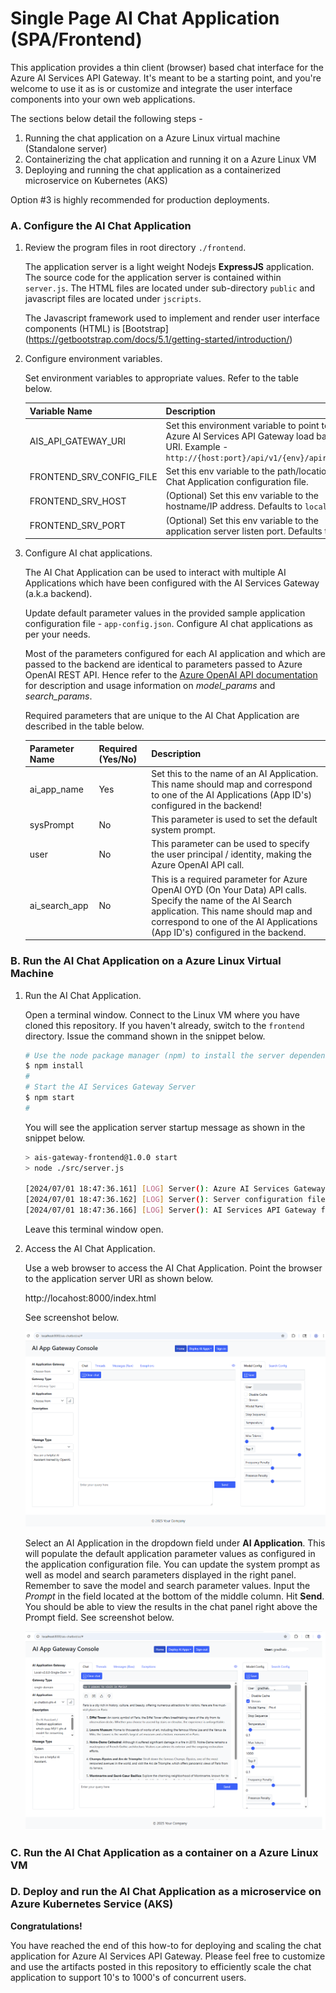 # Single Page AI Chat Application (SPA/Frontend)

This application provides a thin client (browser) based chat interface for the Azure AI Services API Gateway. It's meant to be a starting point, and you're welcome to use it as is or customize and integrate the user interface components into your own web applications.

The sections below detail the following steps -

1. Running the chat application on a Azure Linux virtual machine (Standalone server)
2. Containerizing the chat application and running it on a Azure Linux VM
3. Deploying and running the chat application as a containerized microservice on Kubernetes (AKS)

Option #3 is highly recommended for production deployments.

### A. Configure the AI Chat Application

1. Review the program files in root directory `./frontend`.

   The application server is a light weight Nodejs **ExpressJS** application.  The source code for the application server is contained within `server.js`. The HTML files are located under sub-directory `public` and javascript files are located under `jscripts`.

   The Javascript framework used to implement and render user interface components (HTML) is [Bootstrap] (https://getbootstrap.com/docs/5.1/getting-started/introduction/) 

2. Configure environment variables.

   Set environment variables to appropriate values.  Refer to the table below.

   Variable Name | Description
   ------------- | -----------
   AIS_API_GATEWAY_URI | Set this environment variable to point to the Azure AI Services API Gateway load balancer URI. Example - `http://{host:port}/api/v1/{env}/apirouter/lb`.
   FRONTEND_SRV_CONFIG_FILE | Set this env variable to the path/location of AI Chat Application configuration file.
   FRONTEND_SRV_HOST | (Optional) Set this env variable to the hostname/IP address.  Defaults to `localhost`.
   FRONTEND_SRV_PORT | (Optional) Set this env variable to the application server listen port.  Defaults to 8000.

3. Configure AI chat applications.

   The AI Chat Application can be used to interact with multiple AI Applications which have been configured with the AI Services Gateway (a.k.a backend).

   Update default parameter values in the provided sample application configuration file - `app-config.json`. Configure AI chat applications as per your needs.

   Most of the parameters configured for each AI application and which are passed to the backend are identical to parameters passed to Azure OpenAI REST API.  Hence refer to the [Azure OpenAI API documentation](https://learn.microsoft.com/en-us/azure/ai-services/openai/reference) for description and usage information on *model_params* and *search_params*.

   Required parameters that are unique to the AI Chat Application are described in the table below.

   Parameter Name | Required (Yes/No) | Description | 
   -------------- | ----------------- | ----------- |
   ai_app_name | Yes | Set this to the name of an AI Application.  This name should map and correspond to one of the AI Applications (App ID's) configured in the backend!
   sysPrompt | No | This parameter is used to set the default system prompt.
   user | No | This parameter can be used to specify the user principal / identity, making the Azure OpenAI API call.
   ai_search_app | No | This is a required parameter for Azure OpenAI OYD (On Your Data) API calls.  Specify the name of the AI Search application.  This name should map and correspond to one of the AI Applications (App ID's) configured in the backend.

### B. Run the AI Chat Application on a Azure Linux Virtual Machine

1. Run the AI Chat Application.

   Open a terminal window.  Connect to the Linux VM where you have cloned this repository.  If you haven't already, switch to the `frontend` directory.  Issue the command shown in the snippet below.

   ```bash
   # Use the node package manager (npm) to install the server dependencies
   $ npm install
   #
   # Start the AI Services Gateway Server
   $ npm start
   #
   ```

   You will see the application server startup message as shown in the snippet below.

   ```bash
   > ais-gateway-frontend@1.0.0 start
   > node ./src/server.js

   [2024/07/01 18:47:36.161] [LOG] Server(): Azure AI Services Gateway URI: [http://localhost:8000/api/v1/dev/apirouter/lb/]
   [2024/07/01 18:47:36.162] [LOG] Server(): Server configuration file: [./app-config.json]
   [2024/07/01 18:47:36.166] [LOG] Server(): AI Services API Gateway frontend server is listening on port 8000.
   ```

   Leave this terminal window open.

2. Access the AI Chat Application.

   Use a web browser to access the AI Chat Application. Point the browser to the application server URI as shown below.

   http://locahost:8000/index.html

   See screenshot below.

   ![alt tag](./images/ai-chat-application-01.PNG)

   Select an AI Application in the dropdown field under **AI Application**.  This will populate the default application parameter values as configured in the application configuration file.  You can update the system prompt as well as model and search parameters displayed in the right panel.  Remember to save the model and search parameter values.  Input the *Prompt* in the field located at the bottom of the middle column.  Hit **Send**.  You should be able to view the results in the chat panel right above the Prompt field.  See screenshot below.

   ![alt tag](./images/ai-chat-application-02.PNG)

### C. Run the AI Chat Application as a container on a Azure Linux VM

### D. Deploy and run the AI Chat Application as a microservice on Azure Kubernetes Service (AKS)

   **Congratulations!**

   You have reached the end of this how-to for deploying and scaling the chat application for Azure AI Services API Gateway. Please feel free to customize and use the artifacts posted in this repository to efficiently scale the chat application to support 10's to 1000's of concurrent users.
